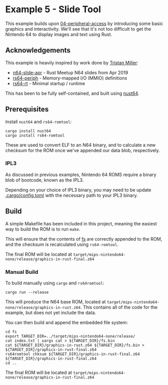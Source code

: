 # Example 5 - Slide Tool

This example builds upon [04-peripheral-access](../examples/04-peripheral-access) by introducing some basic graphics and interactivity. We'll see that it's not too difficult to get the Nintendo 64 to display images and text using Rust.

## Acknowledgements

This example is heavily inspired by work done by [Tristan Miller](https://github.com/monocasa):

* [n64-slide-apr](https://github.com/monocasa/n64-slides-apr) - Rust Meetup N64 slides from Apr 2019
* [rs64-periph](https://github.com/monocasa/rs64-periph) - Memory-mapped I/O (MMIO) definitions
* [rs64-rt](https://github.com/monocasa/rs64-rt) - Minimal startup / runtime

This has been to be fully self-contained, and built using [nust64](https://github.com/rust-n64/nust64).

## Prerequisites

Install `nust64` and `rs64-romtool`:

```
cargo install nust64
cargo install rs64-romtool
```

These are used to convert ELF to an N64 binary, and to calculate a new checksum for the ROM once we've appended our data blob, respectively.

### IPL3

As discussed in previous examples, Nintendo 64 ROMS require a binary blob of bootcode, known as the IPL3.

Depending on your choice of IPL3 binary, you may need to be update [.cargo/config.toml](.cargo/config.toml) with the necessary path to your IPL3 binary.

## Build

A simple Makefile has been included in this project, meaning the easiest way to build the ROM is to run `make`.

This will ensure that the contents of [fs](./fs) are correctly appended to the ROM, and the checksum is recalculated using `rs64-romtool`.

The final ROM will be located at `target/mips-nintendo64-none/release/graphics-in-rust-final.z64`

### Manual Build

To build manually using `cargo` and `rs64romtool`:

```
cargo run --release
```

This will produce the N64 base ROM, located at `target/mips-nintendo64-none/release/graphics-in-rust.z64`. This contains all of the code for the example, but does not yet include the data.

You can then build and append the embedded file system:

```
cd fs
export TARGET_DIR=../target/mips-nintendo64-none/release/
cat index.txt | xargs cat > ${TARGET_DIR}/fs.bin
cat ${TARGET_DIR}/graphics-in-rust.z64 ${TARGET_DIR}/fs.bin > ${TARGET_DIR}/graphics-in-rust-final.z64
rs64romtool chksum ${TARGET_DIR}/graphics-in-rust-final.z64 ${TARGET_DIR}/graphics-in-rust-final.z64
cd ..
```

The final ROM will be located at `target/mips-nintendo64-none/release/graphics-in-rust-final.z64`
